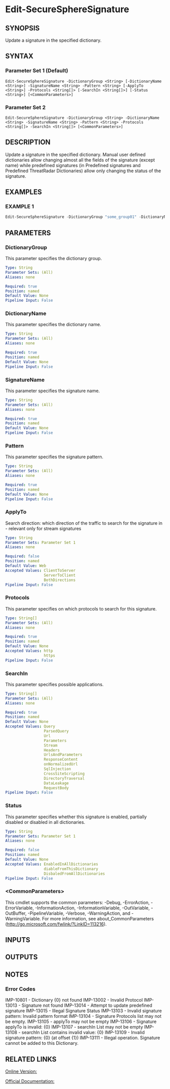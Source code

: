 ﻿# Edit-SecureSphereSignature

## SYNOPSIS
Update a signature in the specified dictionary.

## SYNTAX

### Parameter Set 1 (Default)
```
Edit-SecureSphereSignature -DictionaryGroup <String> [-DictionaryName <String>] -SignatureName <String> -Pattern <String> [-ApplyTo <String>] -Protocols <String[]> [-SearchIn <String[]>] [-Status <String>] [<CommonParameters>]
```

### Parameter Set 2
```
Edit-SecureSphereSignature -DictionaryGroup <String> -DictionaryName <String> -SignatureName <String> -Pattern <String> -Protocols <String[]> -SearchIn <String[]> [<CommonParameters>]
```

## DESCRIPTION
Update a signature in the specified dictionary. Manual user defined dictionaries allow changing almost all the fields of the signature (except name) while predefined signatures (in Predefined signatures and Predefined ThreatRadar Dictionaries) allow only changing the status of the signature.

## EXAMPLES

### EXAMPLE 1

```powershell
Edit-SecureSphereSignature -DictionaryGroup "some_group01" -DictionaryName "dict1" -SignatureName "some signature" -Pattern "part=\"dana2\"" -Protocols "http" -ApplyTo "ClientToServer"
```

## PARAMETERS

### DictionaryGroup
This parameter specifies the dictionary group.

```yaml
Type: String
Parameter Sets: (All)
Aliases: none

Required: true
Position: named
Default Value: None
Pipeline Input: False
```

### DictionaryName
This parameter specifies the dictionary name.

```yaml
Type: String
Parameter Sets: (All)
Aliases: none

Required: true
Position: named
Default Value: None
Pipeline Input: False
```

### SignatureName
This parameter specifies the signature name.

```yaml
Type: String
Parameter Sets: (All)
Aliases: none

Required: true
Position: named
Default Value: None
Pipeline Input: False
```

### Pattern
This parameter specifies the signature pattern.

```yaml
Type: String
Parameter Sets: (All)
Aliases: none

Required: true
Position: named
Default Value: None
Pipeline Input: False
```

### ApplyTo
Search direction: which direction of the traffic to search for the signature in - relevant only for stream signatures

```yaml
Type: String
Parameter Sets: Parameter Set 1
Aliases: none

Required: false
Position: named
Default Value: Web
Accepted Values: ClientToServer
                 ServerToClient
                 BothDirections
Pipeline Input: False
```

### Protocols
This parameter specifies on which protocols to search for this signature.

```yaml
Type: String[]
Parameter Sets: (All)
Aliases: none

Required: true
Position: named
Default Value: None
Accepted Values: http
                 https
Pipeline Input: False
```

### SearchIn
This parameter specifies possible applications.

```yaml
Type: String[]
Parameter Sets: (All)
Aliases: none

Required: true
Position: named
Default Value: None
Accepted Values: Query
                 ParsedQuery
                 Url
                 Parameters
                 Stream
                 Headers
                 UrlsAndParameters
                 ResponseContent
                 onNormalizedUrl
                 SqlInjection
                 CrossSiteScripting
                 DirectoryTraversal
                 DataLeakage
                 RequestBody
Pipeline Input: False
```

### Status
This parameter specifies whether this signature is enabled, partially disabled or disabled in all dictionaries.

```yaml
Type: String
Parameter Sets: Parameter Set 1
Aliases: none

Required: false
Position: named
Default Value: None
Accepted Values: EnabledInAllDictionaries
                 diableFromThisDictionary
                 DisbaledFromAllDictionaries
Pipeline Input: False
```

### \<CommonParameters\>
This cmdlet supports the common parameters: -Debug, -ErrorAction, -ErrorVariable, -InformationAction, -InformationVariable, -OutVariable, -OutBuffer, -PipelineVariable, -Verbose, -WarningAction, and -WarningVariable. For more information, see about_CommonParameters (http://go.microsoft.com/fwlink/?LinkID=113216).

## INPUTS

## OUTPUTS

## NOTES

### Error Codes
IMP-10801 - Dictionary {0} not found
IMP-13002 - Invalid Protocol
IMP-13013 - Signature not found
IMP-13014 - Attempt to update predefined signature
IMP-13015 - Illegal Signature Status
IMP-13103 - Invalid signature pattern: Invalid pattern format
IMP-13104 - Signature Protocols list may not be empty.
IMP-13105 - applyTo may not be empty
IMP-13106 - Signature applyTo is invalid: {0}
IMP-13107 - searchIn List may not be empty
IMP-13108 - searchIn List contains invalid value: {0}
IMP-13109 - Invalid signature pattern: {0} (at offset {1})
IMP-13111 - Illegal operation. Signature cannot be added to this Dictionary.

## RELATED LINKS

[Online Version:](https://github.com/akshinmustafayev/SecureSpherePS/tree/master/Documentation)

[Official Documentation:](https://docs.imperva.com/bundle/v13.6-api-reference-guide/page/66926.htm)



